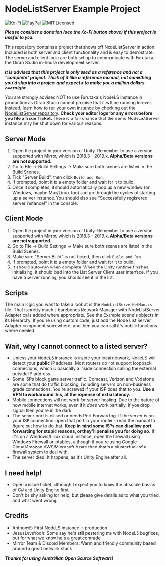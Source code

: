 # NodeListServer Example Project

[![Ko-Fi](https://img.shields.io/badge/Donate-Ko--Fi-red)](https://ko-fi.com/coburn) 
[![PayPal](https://img.shields.io/badge/Donate-PayPal-blue)](https://paypal.me/coburn64)
![MIT Licensed](https://img.shields.io/badge/license-MIT-green.svg)

_**Please consider a donation (see the Ko-Fi button above) if this project is useful to you.**_

This repository contains a project that shows off NodeListServer in action. Included is both server and client functionality and is easy to demostrate. The server and client logic are both set up to communicate with Furutaka, the Oiran Studio in-house development server.

_**It is advised that this project is only used as a reference and not a "complete" project. Think of it like a reference manual, not something you'd slap into a project and expect it to make you a million dollars overnight.**_

You are strongly advised NOT to use Furutaka's NodeLS instance in production as Oiran Studio cannot promise that it will be running forever. Instead, learn how to run your own instance by checking out the [NodeListServer repository](https://github.com/SoftwareGuy/NodeListServer). **Check your editor logs for any errors before you file a Issue Ticket.** There is a fair chance that the demo NodeListServer instance may be shut down for various reasons.

## Server Mode

1.  Open the project in your version of Unity. Remember to use a version supported with Mirror, which is 2018.3 - 2019.x. **Alpha/Beta versions are not supported.**
2.	Go to File -> Build Settings -> Make sure both scenes are listed in the Build Scenes. 
3.	Tick "Server Build", then click `Build and Run`.
4.	If prompted, point it to a empty folder and wait for it to build.
5.	Once it completes, it should automatically pop up a new window (on Windows, maybe Mac/Linux too) and go through the cycles of starting up a server instance. You should also see "Successfully registered server instance!" in the console.

## Client Mode

1.	Open the project in your version of Unity. Remember to use a version supported with Mirror, which is 2018.3 - 2019.x. **Alpha/Beta versions are not supported.**
2.	Go to File -> Build Settings -> Make sure both scenes are listed in the Build Scenes. 
3.	Make sure "Server Build" is not ticked, then click `Build and Run`.
4.	If prompted, point it to a empty folder and wait for it to build.
5. 	It should auto-run when complete. When the Unity runtime finishes initializing, it should load into the List Server Client user interface. If you have a server running, you should see it in the list.

## Scripts

The main logic you want to take a look at is the `NodeListServerNetMan.cs` file. That is pretty much a barebones Network Manager with NodeListServer Adapter calls added where appropriate. See the Example scene's objects in its Hierarchy. If you're using custom code, just add the Node List Server Adapter component somewhere, and then you can call it's public functions where needed.

## Wait, why I cannot connect to a listed server?

-   Unless your NodeLS instance is inside your local network, NodeLS will detect your **public** IP address. Most routers do not support loopback connections, which is basically a inside connection calling the external outside IP address.
-   Some ISPs block game server traffic. Comcast, Verizon and Vodafone are some that do traffic blocking, including servers on non-business grade connections. You're screwed if your ISP does that to you. **Use a VPN to workaround this, at the expense of extra latency.**
-	Mobile connections will not work for server hosting. Due to the nature of how mobile internet works, even if it *does* work partially, if you drop signal then you're in the dark.
-   The server port is closed or needs Port Forwarding. If the server is on your ISP connection, open that port in your router - read the manual to figure out how to do that. **Keep in mind some ISPs can disallow port forwarding for stupid reasons, or they'll penalize you for doing so.** If it's on a Windows/Linux cloud instance, open the firewall using Windows Firewall or iptables, although if you're using Google Cloud/Amazon AWS/Microsoft Azure then that's a clusterfuck of a firewall system to deal with.
-   The server died. It happens, as it's Unity Engine after all.

## I need help!

-	Open a issue ticket, although I expect you to know the absolute basics of C# and Unity Engine first.
-	Don't be shy asking for help, but please give details as to what you tried, and what went wrong.

## Credits

- 	AnthonyE: First NodeLS instance in production
-	JesusLuvsYooh: Some say he's still pestering me with NodeLS bugfixes, but for what we know he's a great comrade
-	Mirror Team & Discord Members: Warm and friendly community based around a great network stack

_**Thanks for using Australian Open Source Software!**_
